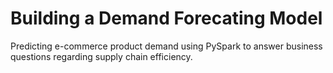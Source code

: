 # Building a Demand Forecating Model
Predicting e-commerce product demand using PySpark to answer business questions regarding supply chain efficiency.
